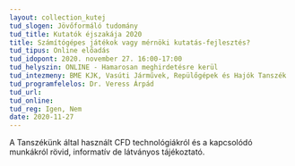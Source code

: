 ```yaml
---
layout: collection_kutej
tud_slogen: Jövőformáló tudomány
tud_title: Kutatók éjszakája 2020
title: Számítógépes játékok vagy mérnöki kutatás-fejlesztés?
tud_tipus: Online előadás
tud_idopont: 2020. november 27. 16:00-17:00
tud_helyszin: ONLINE - Hamarosan meghirdetésre kerül
tud_intezmeny: BME KJK, Vasúti Járművek, Repülőgépek és Hajók Tanszék
tud_programfelelos: Dr. Veress Árpád
tud_url:
tud_online:
tud_reg: Igen, Nem
date: 2020-11-27
---
```


A Tanszékünk által használt CFD technológiákról és a kapcsolódó munkákról rövid, informatív de látványos tájékoztató.
